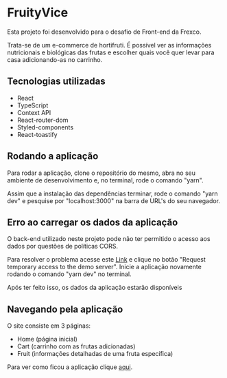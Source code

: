 # FruityVice
Esta projeto foi desenvolvido para o desafio de Front-end da Frexco.

Trata-se de um e-commerce de hortifruti. É possível ver as informações nutricionais e biológicas das frutas e escolher quais você quer levar para casa adicionando-as no carrinho.

## Tecnologias utilizadas
- React
- TypeScript
- Context API
- React-router-dom
- Styled-components
- React-toastify

## Rodando a aplicação
Para rodar a aplicação, clone o repositório do mesmo, abra no seu ambiente de desenvolvimento e, no terminal, rode o comando "yarn".

Assim que a instalação das dependências terminar, rode o comando "yarn dev" e pesquise por "localhost:3000" na barra de URL's do seu navegador.

## Erro ao carregar os dados da aplicação
O back-end utilizado neste projeto pode não ter permitido o acesso aos dados por questões de políticas CORS.

Para resolver o problema acesse este [Link](https://cors-anywhere.herokuapp.com/corsdemo)
e clique no botâo "Request temporary access to the demo server". Inicie a aplicação novamente rodando o comando "yarn dev" no terminal.

Após ter feito isso, os dados da aplicação estarão disponíveis

## Navegando pela aplicação
O site consiste em 3 páginas:
- Home (página inicial)
- Cart (carrinho com as frutas adicionadas)
- Fruit (informações detalhadas de uma fruta específica)

Para ver como ficou a aplicação clique [aqui](https://youtu.be/z2BHj4_bcYI).
